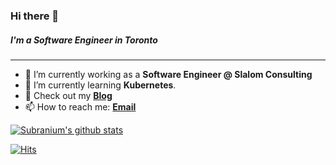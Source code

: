 ### Hi there 👋
##### I'm a Software Engineer in Toronto
---

- 🔭 I’m currently working as a **Software Engineer @ Slalom Consulting**
- 🌱 I’m currently learning **Kubernetes**.
- 👯 Check out my **[Blog](https://www.colorcoder.dev/)**
- 📫 How to reach me:
  **[Email](mailto:safderareepattamannil@gmail.com)**
  

[![Subranium's github stats](https://github-readme-stats.vercel.app/api?username=safderareepattamannil&show_icons=true&theme=merko)](https://github.com/anuraghazra/github-readme-stats)
<br>

[![Hits](https://hits.seeyoufarm.com/api/count/incr/badge.svg?url=https%3A%2F%2Fgithub.com%2Fsafderareepattamannil&count_bg=%237401AC&title_bg=%23555555&icon=&icon_color=%23E7E7E7&title=hits&edge_flat=false)](https://hits.seeyoufarm.com)

